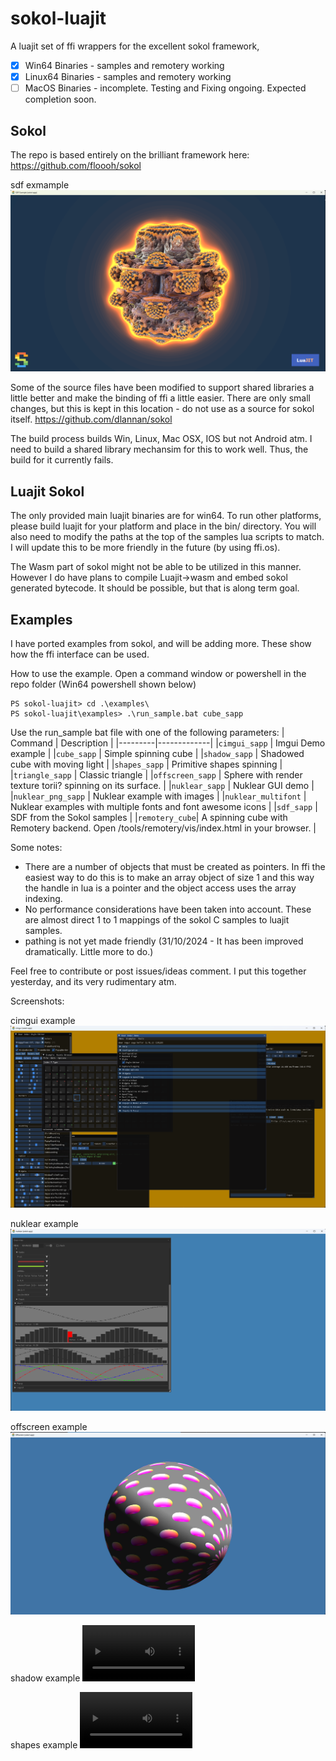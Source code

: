 # sokol-luajit
A luajit set of ffi wrappers for the excellent sokol framework,

- [x] Win64 Binaries - samples and remotery working
- [X] Linux64 Binaries - samples and remotery working
- [ ] MacOS Binaries - incomplete. Testing and Fixing ongoing. Expected completion soon.

## Sokol
The repo is based entirely on the brilliant framework here:
https://github.com/floooh/sokol

sdf exmample 
![alt text](https://github.com/dlannan/sokol-luajit/blob/main/media/2024-10-30_11-48.png "sdf Example")

Some of the source files have been modified to support shared libraries a little better and make the binding of ffi a little easier. There are only small changes, but this is kept in this location - do not use as a source for sokol itself.
https://github.com/dlannan/sokol

The build process builds Win, Linux, Mac OSX, IOS but not Android atm. I need to build a shared library mechansim for this to work well. Thus, the build for it currently fails.

## Luajit Sokol
The only provided main luajit binaries are for win64. 
To run other platforms, please build luajit for your platform and place in the bin/<your platform> directory.
You will also need to modify the paths at the top of the samples lua scripts to match. I will update this to be more friendly in the future (by using ffi.os).

The Wasm part of sokol might not be able to be utilized in this manner. However I do have plans to compile Luajit->wasm and embed sokol generated bytecode. It should be possible, but that is along term goal.

## Examples
I have ported examples from sokol, and will be adding more. These show how the ffi interface can be used.

How to use the example. Open a command window or powershell in the repo folder (Win64 powershell shown below)

```
PS sokol-luajit> cd .\examples\
PS sokol-luajit\examples> .\run_sample.bat cube_sapp
```

Use the run_sample bat file with one of the following parameters:
| Command | Description |
|---------|-------------|
|```cimgui_sapp``` | Imgui Demo example |
|```cube_sapp``` | Simple spinning cube |
|```shadow_sapp``` | Shadowed cube with moving light |
|```shapes_sapp``` | Primitive shapes spinning |
|```triangle_sapp``` | Classic triangle |
|```offscreen_sapp``` | Sphere with render texture torii? spinning on its surface. |
|```nuklear_sapp``` | Nuklear GUI demo |
|```nuklear_png_sapp``` | Nuklear example with images |
|```nuklear_multifont``` | Nuklear examples with multiple fonts and font awesome icons |
|```sdf_sapp``` | SDF from the Sokol samples |
|```remotery_cube```| A spinning cube with Remotery backend. Open /tools/remotery/vis/index.html in your browser. |

Some notes:
- There are a number of objects that must be created as pointers. In ffi the easiest way to do this is to make an array object of size 1 and this way the handle in lua is a pointer and the object access uses the array indexing.
- No performance considerations have been taken into account. These are almost direct 1 to 1 mappings of the sokol C samples to luajit samples. 
- pathing is not yet made friendly (31/10/2024 - It has been improved dramatically. Little more to do.)

Feel free to contribute or post issues/ideas comment. I put this together yesterday, and its very rudimentary atm.

Screenshots:

cimgui example
![alt text](https://github.com/dlannan/sokol-luajit/blob/main/media/cimgui_sapp.png "cimgui Example")

nuklear example
![alt text](https://github.com/dlannan/sokol-luajit/blob/main/media/nuklear_sapp.png "nuklear Example")

offscreen example
![alt text](https://github.com/dlannan/sokol-luajit/blob/main/media/offscreen_sappjpeg.jpeg "offscreen Example")

shadow example
<video src='https://github.com/dlannan/sokol-luajit/blob/main/media/2024-10-07%2011-31-08.mp4' width=180/>

shapes example
<video src='https://github.com/dlannan/sokol-luajit/blob/main/media/2024-10-07%2011-32-21.mp4' width=180/>
